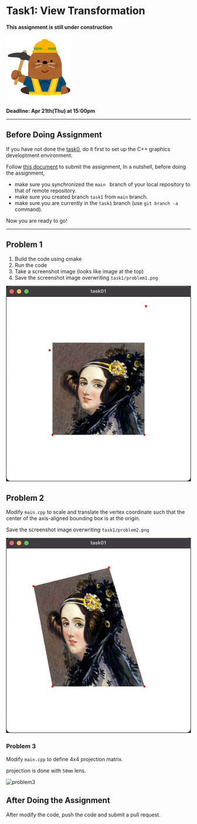 # Task1: View Transformation

**This assignment is still under construction** 

![preview](../doc/mole.png)

**Deadline: Apr 21th(Thu) at 15:00pm**

----

## Before Doing Assignment

If you have not done the [task0](../task0), do it first to set up the C++ graphics developtment environment.

Follow [this document](../doc/submit.md) to submit the assignment, In a nutshell, before doing the assignment,  
- make sure you synchronized the `main ` branch of your local repository  to that of remote repository.
- make sure you created branch `task1` from `main` branch.
- make sure you are currently in the `task1` branch (use `git branch -a` command).

Now you are ready to go!

---

## Problem 1

1. Build the code using cmake
2. Run the code
3. Take a screenshot image (looks like image at the top)
4. Save the screenshot image overwriting `task1/problem1.png`
 
![problem1](problem1.png)



## Problem 2

Modify `main.cpp` to scale and translate the vertex coordinate such that the center of the axis-aligned bounding box is at the origin.

Save the screenshot image overwriting `task1/problem2.png`

![problem2](problem2.png)


### Problem 3

Modify `main.cpp` to define 4x4 projection matrix.

projection is done with `50mm` lens.

![problem3](problem3.png)


## After Doing the Assignment

After modify the code, push the code and submit a pull request. 
